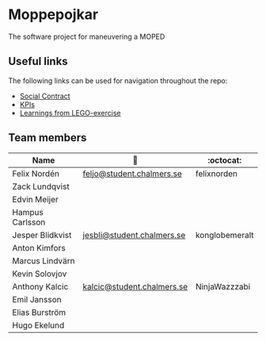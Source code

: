 # Moppepojkar
The software project for maneuvering a MOPED

## Useful links

The following links can be used for navigation throughout the repo:

- [Social Contract](./documentation/social-contract.md)
- [KPIs](./documentation/kpis.md)
- [Learnings from LEGO-exercise](./documentation/scrum-learnings/)


## Team members

|     Name     |          :email:          |    :octocat:  |
|--------------|---------------------------|---------------|
| Felix Nordén | feljo@student.chalmers.se |  felixnorden  |
| Zack Lundqvist  |                        |               |
| Edvin Meijer |                           |               |
| Hampus Carlsson|                         |               |
| Jesper Blidkvist | jesbli@student.chalmers.se | konglobemeralt |
| Anton Kimfors|                           |               |
| Marcus Lindvärn|                         |               |
| Kevin Solovjov|                          |               |
| Anthony Kalcic| kalcic@student.chalmers.se | NinjaWazzzabi |
| Emil Jansson |                           |               |
| Elias Burström|                          |               |
| Hugo Ekelund |                           |               |
